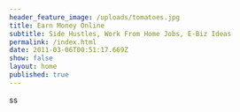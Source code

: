 ```yaml
---
header_feature_image: /uploads/tomatoes.jpg
title: Earn Money Online
subtitle: Side Hustles, Work From Home Jobs, E-Biz Ideas
permalink: /index.html
date: 2011-03-06T00:51:17.669Z
show: false
layout: home
published: true
---
```

s﻿s